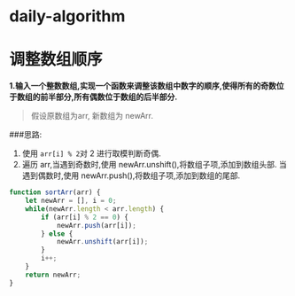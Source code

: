 # daily-algorithm


# 调整数组顺序

**1.输入一个整数数组,实现一个函数来调整该数组中数字的顺序,使得所有的奇数位于数组的前半部分,所有偶数位于数组的后半部分.**

> 假设原数组为arr, 新数组为 newArr.

###思路:
1. 使用 `arr[i] % 2`对 2 进行取模判断奇偶.
2. 遍历 arr,当遇到奇数时,使用 newArr.unshift(),将数组子项,添加到数组头部.
当遇到偶数时,使用 newArr.push(),将数组子项,添加到数组的尾部.

```javascript
function sortArr(arr) {
    let newArr = [], i = 0;
    while(newArr.length < arr.length) {
        if (arr[i] % 2 == 0) {
            newArr.push(arr[i]);
        } else {
            newArr.unshift(arr[i]);
        }
        i++;
    }
    return newArr;
}
```